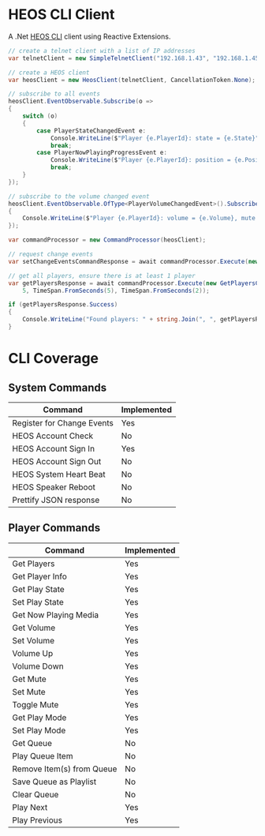 # HEOS CLI Client

A .Net [HEOS CLI](
https://usa.denon.com/us/product/hometheater/receivers/avrx6300h?docname=HEOS_CLI_PROTOCOL_Specification_290616.pdf) client using Reactive Extensions.



```cs
// create a telnet client with a list of IP addresses
var telnetClient = new SimpleTelnetClient("192.168.1.43", "192.168.1.45", "192.168.1.47");

// create a HEOS client
var heosClient = new HeosClient(telnetClient, CancellationToken.None);

// subscribe to all events
heosClient.EventObservable.Subscribe(o =>
{
    switch (o)
    {
        case PlayerStateChangedEvent e:
            Console.WriteLine($"Player {e.PlayerId}: state = {e.State}");
            break;
        case PlayerNowPlayingProgressEvent e:
            Console.WriteLine($"Player {e.PlayerId}: position = {e.Position}");
            break;
    }
});

// subscribe to the volume changed event
heosClient.EventObservable.OfType<PlayerVolumeChangedEvent>().Subscribe(e =>
{
    Console.WriteLine($"Player {e.PlayerId}: volume = {e.Volume}, mute = {e.Mute}");
});

var commandProcessor = new CommandProcessor(heosClient);

// request change events
var setChangeEventsCommandResponse = await commandProcessor.Execute(new SetChangeEventsCommand(true));

// get all players, ensure there is at least 1 player
var getPlayersResponse = await commandProcessor.Execute(new GetPlayersCommand(), r => r.Any(),
    5, TimeSpan.FromSeconds(5), TimeSpan.FromSeconds(2));

if (getPlayersResponse.Success)
{
    Console.WriteLine("Found players: " + string.Join(", ", getPlayersResponse.Payload.Select(p => p.Name)));
}

```

# CLI Coverage

## System Commands

| Command | Implemented |
| --- | --- |
| Register for Change Events | Yes |
| HEOS Account Check | No |
| HEOS Account Sign In | Yes |
| HEOS Account Sign Out | No |
| HEOS System Heart Beat | No |
| HEOS Speaker Reboot | No |
| Prettify JSON response | No |

## Player Commands

| Command | Implemented |
| --- | --- |
| Get Players | Yes |
| Get Player Info | Yes |
| Get Play State | Yes |
| Set Play State | Yes |
| Get Now Playing Media | Yes |
| Get Volume | Yes |
| Set Volume | Yes |
| Volume Up | Yes |
| Volume Down | Yes |
| Get Mute | Yes |
| Set Mute | Yes |
| Toggle Mute | Yes |
| Get Play Mode | Yes |
| Set Play Mode | Yes |
| Get Queue | No |
| Play Queue Item | No |
| Remove Item(s) from Queue | No |
| Save Queue as Playlist | No |
| Clear Queue | No |
| Play Next | Yes |
| Play Previous | Yes |




